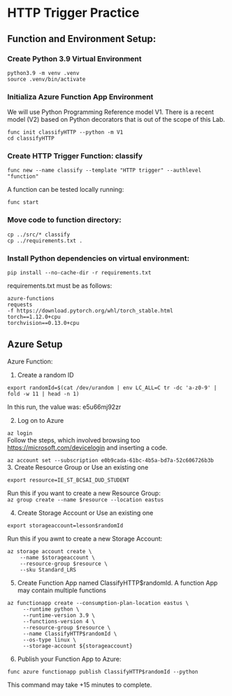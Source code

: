# HTTP Trigger Practice  

## Function and Environment Setup:  

### Create Python 3.9 Virtual Environment  

```
python3.9 -m venv .venv
source .venv/bin/activate
```  

### Initializa Azure Function App Environment  

We will use Python Programming Reference model V1. There is a recent model (V2) based on Python decorators that is out of the scope of this Lab.  

```func init classifyHTTP --python -m V1  ```    
```cd classifyHTTP```
### Create HTTP Trigger Function: classify  

```func new --name classify --template "HTTP trigger" --authlevel "function"```  


A function can be tested locally running:  

```func start  ```    


### Move code to function directory:  

```cp ../src/* classify  ```  
```cp ../requirements.txt .  ```  

### Install Python dependencies on virtual environment:  

```pip install --no-cache-dir -r requirements.txt  ```  

requirements.txt must be as follows:  

```
azure-functions
requests
-f https://download.pytorch.org/whl/torch_stable.html
torch==1.12.0+cpu
torchvision==0.13.0+cpu
```  

## Azure Setup  


Azure Function:


1. Create a random ID  

```export randomId=$(cat /dev/urandom | env LC_ALL=C tr -dc 'a-z0-9' | fold -w 11 | head -n 1)```  

In this run, the value was: e5u66mj92zr  

2. Log on to Azure  

```az login ```  
Follow the steps, which involved browsing too https://microsoft.com/devicelogin and inserting a code.  

```az account set --subscription e0b9cada-61bc-4b5a-bd7a-52c606726b3b ```  
3. Create Resource Group or Use an existing one  

```export resource=IE_ST_BCSAI_DUD_STUDENT```  

Run this if you want to create a new Resource Group:  
```az group create --name $resource --location eastus```  

4. Create Storage Account or Use an existing one  

```export storageaccount=lesson$randomId```  

Run this if you awnt to create a new Storage Account:  
```  
az storage account create \
    --name $storageaccount \
    --resource-group $resource \
    --sku Standard_LRS
```  

5. Create Function App named ClassifyHTTP$randomId. A function App may contain multiple functions  

```  
az functionapp create --consumption-plan-location eastus \
     --runtime python \
     --runtime-version 3.9 \
     --functions-version 4 \
     --resource-group $resource \
     --name ClassifyHTTP$randomId \
     --os-type linux \
     --storage-account ${storageaccount}
```  

6. Publish your Function App to Azure:  

```  
func azure functionapp publish ClassifyHTTP$randomId --python
```  

This command may take +15 minutes to complete.  
